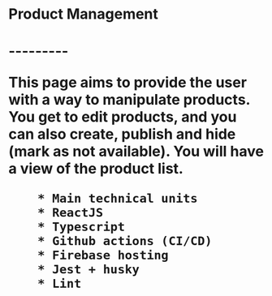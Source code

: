 <h1>Product Management<h1>
---------

This page aims to provide the user with a way to manipulate products. You get to edit products, and you can also create, publish and hide (mark as not available). You will have a view of the product list.

        * Main technical units
        * ReactJS
        * Typescript
        * Github actions (CI/CD)
        * Firebase hosting
        * Jest + husky
        * Lint

